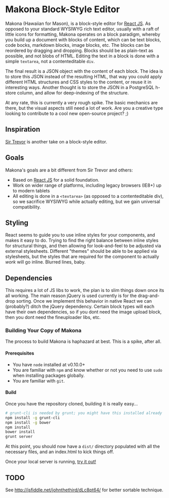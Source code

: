 # Makona Block-Style Editor

Makona (Hawaiian for Mason), is a block-style editor for [React JS](http://facebook.github.io/react/index.html).
As opposed to your standard WYSIWYG rich text editor, usually with a raft of little icons for formatting, Makona operates on
a block paradigm, whereby you build up a document with blocks of content, which can be text blocks,
code bocks, markdown blocks, image blocks, etc. The blocks can be reordered by dragging and dropping. Blocks should be
as plain-text as possible, and not blobs of HTML. Editing the text in a block is done with a simple `textarea`, not
a contenteditable `div`.

The final result is a JSON object with the content of each block. The idea is to store this JSON instead of the resulting
HTML, that way you could apply different HTML structures and CSS styles to the content, or reuse it in interesting ways. Another thought is
to store the JSON in a PostgreSQL h-store column, and allow for deep-indexing of the structure.

At any rate, this is currently a very rough spike. The basic mechanics are there, but the visual aspects still need a lot
of work. Are you a creative type looking to contribute to a cool new open-source project? ;)


## Inspiration
[Sir Trevor](http://github.com/madebymany/sir-trevor-js) is another take on a block-style editor.


## Goals
Makona's goals are a bit different from Sir Trevor and others:

* Based on [React JS](http://facebook.github.io/react/index.html) for a solid foundation.
* Work on wider range of platforms, including legacy browsers (IE8+) up to modern tablets
* All editing is done in a `<textarea>` (as opposed to a contenteditable div), so we sacrifice WYSIWYG while actually editing, but we gain universal compatibility.

## Styling
React seems to guide you to use inline styles for your components, and makes it easy to do. Trying to find the right balance between inline styles for structural things, and then allowing for look-and-feel to be adjusted via external stylesheets. Different "themes" should be able to be applied via stylesheets, but the styles that are required for the component to actually *work* will go inline. Blurred lines, baby.

## Dependencies
This requires a lot of JS libs to work, the plan is to slim things down once its all working. The main reason jQuery is used currently is for the drag-and-drop sorting. Once we implement this behavior in native React we can (probably?) ditch the jQuery dependency. Certain block types will each have their own dependencies, so if you dont need the image upload block, then you dont need the fineuploader libs, etc.



### Building Your Copy of Makona

The process to build Makona is haphazard at best. This is a spike, after all.

#### Prerequisites

* You have `node` installed at v0.10.0+
* You are familiar with `npm` and know whether or not you need to use `sudo` when installing packages globally.
* You are familiar with `git`.

#### Build

Once you have the repository cloned, building it is really easy...

```sh
# grunt-cli is needed by grunt; you might have this installed already
npm install -g grunt-cli
npm install -g bower
npm install
bower install
grunt server
```

At this point, you should now have a `dist/` directory populated with all the necessary files, and an index.html to kick things off.

Once your local server is running, [try it out!](http://localhost:9292/dist/index.html)

## TODO
See http://jsfiddle.net/johnthethird/dLc8pt64/ for better sortable technique.